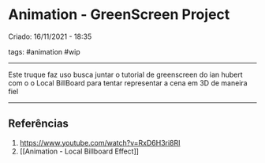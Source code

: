 # Animation - GreenScreen Project
Criado: 16/11/2021 - 18:35

tags: #animation #wip

---

Este truque faz uso busca juntar o tutorial de greenscreen do ian hubert com o o Local BillBoard para tentar representar a cena em 3D de maneira fiel


---
## Referências
1. https://www.youtube.com/watch?v=RxD6H3ri8RI
2. [[Animation - Local Billboard Effect]]